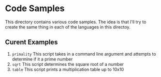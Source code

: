 # Code Samples
This directory contains various code samples. The idea is that I'll try to create the same thing in each of the languages in this directoy.


## Curent Examples
1. `primality`
    This script takes in a command line argument and attempts to determine if it a prime number
2. `sqrt`
    This script determines the square root of a number
3. `table`
    This script prints a multiplication table up to 10x10
